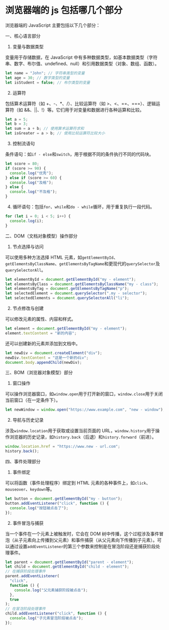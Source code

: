 # 浏览器端的 js 包括哪几个部分

浏览器端的 JavaScript 主要包括以下几个部分：

一、核心语言部分

1. 变量与数据类型

变量用于存储数据，在 JavaScript 中有多种数据类型，如基本数据类型（字符串、数字、布尔值、undefined、null）和引用数据类型（对象、数组、函数）。

```javascript
let name = "John"; // 字符串类型的变量
let age = 30; // 数字类型的变量
let isStudent = false; // 布尔类型的变量
```

2. 运算符

包括算术运算符（如 +、-、\*、/）、比较运算符（如 >、<、==、===）、逻辑运算符（如 &&、||、!）等。它们用于对变量和数据进行各种运算和比较。

```javascript
let a = 5;
let b = 3;
let sum = a + b; // 使用算术运算符求和
let isGreater = a > b; // 使用比较运算符比较大小
```

3. 控制流语句

条件语句：如`if - else`和`switch`，用于根据不同的条件执行不同的代码块。

```javascript
let score = 80;
if (score >= 90) {
  console.log("优秀");
} else if (score >= 60) {
  console.log("及格");
} else {
  console.log("不及格");
}
```

4. 循环语句：包括`for`、`while`和`do - while`循环，用于重复执行一段代码。

```javascript
for (let i = 0; i < 5; i++) {
  console.log(i);
}
```

二、DOM（文档对象模型）操作部分

1. 节点选择与访问

可以使用多种方法选择 HTML 元素，如`getElementById`、`getElementsByClassName`、`getElementsByTagName`和更现代的`querySelector`及`querySelectorAll`。

```javascript
let elementById = document.getElementById("my - element");
let elementsByClass = document.getElementsByClassName("my - class");
let elementsByTag = document.getElementsByTagName("p");
let selectedElement = document.querySelector(".my - selector");
let selectedElements = document.querySelectorAll("li");
```

2. 节点修改与创建

可以修改元素的属性、内容和样式。

```javascript
let element = document.getElementById("my - element");
element.textContent = "新的内容";
```

还可以创建新的元素并添加到文档中。

```javascript
let newDiv = document.createElement("div");
newDiv.textContent = "这是一个新的div";
document.body.appendChild(newDiv);
```

三、BOM（浏览器对象模型）部分

1. 窗口操作

可以操作浏览器窗口，如`window.open`用于打开新的窗口，`window.close`用于关闭当前窗口（在一定条件下）。

```javascript
let newWindow = window.open("https://www.example.com", "new - window");
```

2. 导航与历史记录

涉及`window.location`用于获取或设置当前页面的 URL，`window.history`用于操作浏览器的历史记录，如`history.back`（后退）和`history.forward`（前进）。

```javascript
window.location.href = "https://www.new - url.com";
history.back();
```

四、事件处理部分

1. 事件绑定

可以将函数（事件处理程序）绑定到 HTML 元素的各种事件上，如`click`、`mouseover`、`keydown`等。

```javascript
let button = document.getElementById("my - button");
button.addEventListener("click", function () {
  console.log("按钮被点击了");
});
```

2. 事件冒泡与捕获

当一个事件在一个元素上被触发时，它会在 DOM 树中传播，这个过程涉及事件冒泡（从子元素向上传播到父元素）和事件捕获（从父元素向下传播到子元素）。可以通过设置`addEventListener`的第三个参数来控制是在冒泡阶段还是捕获阶段处理事件。

```javascript
let parent = document.getElementById("parent - element");
let child = document.getElementById("child - element");
// 在捕获阶段处理事件
parent.addEventListener(
  "click",
  function () {
    console.log("父元素捕获阶段被点击");
  },
  true
);
// 在冒泡阶段处理事件
child.addEventListener("click", function () {
  console.log("子元素冒泡阶段被点击");
});
```
